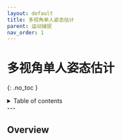 ```yaml
---
layout: default
title: 多视角单人姿态估计
parent: 运动捕捉
nav_order: 1
---
```


# 多视角单人姿态估计
{: .no_toc }

<details close markdown="block">
  <summary>
    Table of contents
  </summary>
  {: .text-delta }
1. TOC
{:toc}
</details>
---

## Overview
